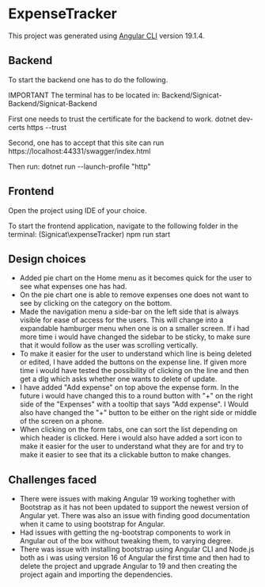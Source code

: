 # ExpenseTracker

This project was generated using [Angular CLI](https://github.com/angular/angular-cli) version 19.1.4.

## Backend
To start the backend one has to do the following.

IMPORTANT The terminal has to be located in:
Backend/Signicat-Backend/Signicat-Backend

First one needs to trust the certificate for the backend to work.
dotnet dev-certs https --trust

Second, one has to accept that this site can run
https://localhost:44331/swagger/index.html

Then run:
dotnet run --launch-profile "http"

## Frontend
Open the project using IDE of your choice.

To start the frontend application, navigate to the following folder in the terminal:
(Signicat\expenseTracker)
npm run start

## Design choices
- Added pie chart on the Home menu as it becomes quick for the user to see what expenses one has had.
- On the pie chart one is able to remove expenses one does not want to see by clicking on the category on the bottom.
- Made the navigation menu a side-bar on the left side that is always visible for ease of access for the users. This will change into a expandable hamburger menu when one is on a smaller screen. If i had more time i would have changed the sidebar to be sticky, to make sure that it would follow as the user was scrolling vertically.
- To make it easier for the user to understand which line is being deleted or edited, I have added the buttons on the expense line. If given more time i would have tested the possibility of clicking on the line and then get a dlg which asks whether one wants to delete of update.
- I have added "Add expense" on top above the expense form. In the future i would have changed this to a round button with "+" on the right side of the "Expenses" with a tooltip that says "Add expense". I Would also have changed the "+" button to be either on the right side or middle of the screen on a phone.
- When clicking on the form tabs, one can sort the list depending on which header is clicked. Here i would also have added a sort icon to make it easier for the user to understand what they are for and try to make it easier to see that its a clickable button to make changes.

## Challenges faced
- There were issues with making Angular 19 working toghether with Bootstrap as it has not been updated to support the newest version of Angular yet. There was also an issue with finding good documentation when it came to using bootstrap for Angular.
- Had issues with getting the ng-bootstrap components to work in Angular out of the box without tweaking them, to varying degree.
-  There was issue with installing bootstrap using Angular CLI and Node.js both as i was using version 16 of Angular the first time and then had to delete the project and upgrade Angular to 19 and then creating the project again and importing the dependencies.
